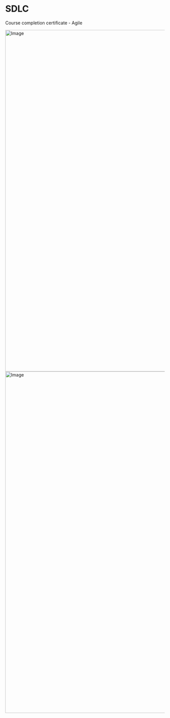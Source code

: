 # SDLC
Course completion certificate - Agile 

<img width="1920" height="1080" alt="Image" src="https://github.com/user-attachments/assets/83e5adf9-b882-4abe-ab73-c0781f28f548" />

<img width="1920" height="1080" alt="Image" src="https://github.com/user-attachments/assets/dd38af17-7ce6-4ad6-a4bd-03bf24eeddb8" />
